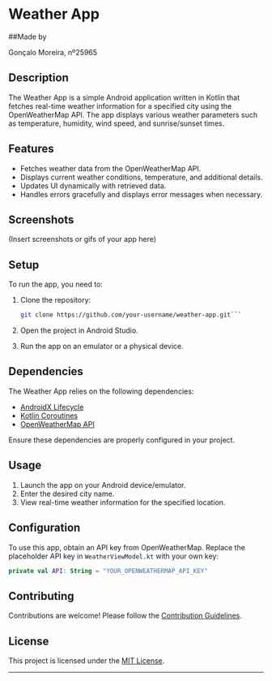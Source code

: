 # Weather App

##Made by

Gonçalo Moreira, nº25965

## Description

The Weather App is a simple Android application written in Kotlin that fetches real-time weather information for a specified city using the OpenWeatherMap API. The app displays various weather parameters such as temperature, humidity, wind speed, and sunrise/sunset times.

## Features

- Fetches weather data from the OpenWeatherMap API.
- Displays current weather conditions, temperature, and additional details.
- Updates UI dynamically with retrieved data.
- Handles errors gracefully and displays error messages when necessary.

## Screenshots

(Insert screenshots or gifs of your app here)

## Setup

To run the app, you need to:

1. Clone the repository:

   ```bash
   git clone https://github.com/your-username/weather-app.git```


2. Open the project in Android Studio.

3. Run the app on an emulator or a physical device.

## Dependencies

The Weather App relies on the following dependencies:

- [AndroidX Lifecycle](https://developer.android.com/jetpack/androidx/releases/lifecycle)
- [Kotlin Coroutines](https://kotlinlang.org/docs/coroutines-overview.html)
- [OpenWeatherMap API](https://openweathermap.org/api)

Ensure these dependencies are properly configured in your project.

## Usage

1. Launch the app on your Android device/emulator.
2. Enter the desired city name.
3. View real-time weather information for the specified location.

## Configuration

To use this app, obtain an API key from OpenWeatherMap. Replace the placeholder API key in `WeatherViewModel.kt` with your own key:

```kotlin
private val API: String = "YOUR_OPENWEATHERMAP_API_KEY"
```

## Contributing

Contributions are welcome! Please follow the [Contribution Guidelines](CONTRIBUTING.md).

## License

This project is licensed under the [MIT License](LICENSE).

---

